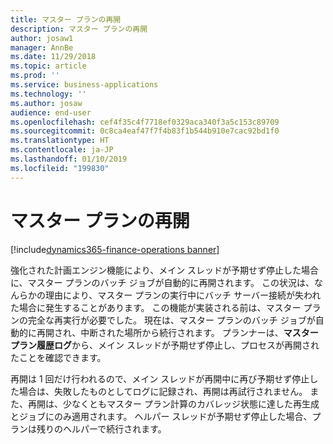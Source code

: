 ```yaml
---
title: マスター プランの再開
description: マスター プランの再開
author: josaw1
manager: AnnBe
ms.date: 11/29/2018
ms.topic: article
ms.prod: ''
ms.service: business-applications
ms.technology: ''
ms.author: josaw
audience: end-user
ms.openlocfilehash: cef4f35c4f7718ef0329aca340f3a5c153c89709
ms.sourcegitcommit: 0c8ca4eaf47f7f4b83f1b544b910e7cac92bd1f0
ms.translationtype: HT
ms.contentlocale: ja-JP
ms.lasthandoff: 01/10/2019
ms.locfileid: "199830"
---
```

#  <a name="resume-master-planning"></a>マスター プランの再開

[!include[dynamics365-finance-operations banner](../includes/dynamics365-finance-operations.md)]

強化された計画エンジン機能により、メイン スレッドが予期せず停止した場合に、マスター プランのバッチ ジョブが自動的に再開されます。 この状況は、なんらかの理由により、マスター プランの実行中にバッチ サーバー接続が失われた場合に発生することがあります。 この機能が実装される前は、マスター プランの完全な再実行が必要でした。 現在は、マスター プランのバッチ ジョブが自動的に再開され、中断された場所から続行されます。 プランナーは、**マスター プラン履歴ログ**から、メイン スレッドが予期せず停止し、プロセスが再開されたことを確認できます。

再開は 1 回だけ行われるので、メイン スレッドが再開中に再び予期せず停止した場合は、失敗したものとしてログに記録され、再開は再試行されません。 また、再開は、少なくともマスター プラン計算のカバレッジ状態に達した再生成とジョブにのみ適用されます。 ヘルパー スレッドが予期せず停止した場合、プランは残りのヘルパーで続行されます。

